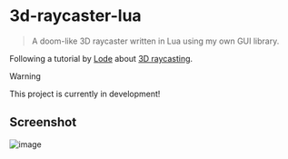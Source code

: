 # 3d-raycaster-lua

> A doom-like 3D raycaster written in Lua using my own GUI library.

Following a tutorial by [Lode][lode] about [3D raycasting][raycasting].

> [!WARNING]
> This project is currently in development!

[lode]: https://lodev.org
[raycasting]: https://lodev.org/cgtutor/raycasting.html

## Screenshot

![image](https://github.com/user-attachments/assets/4bc30d8a-e45c-4bfd-8f87-95027612d18e)
